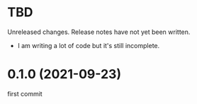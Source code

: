 TBD
===
Unreleased changes. Release notes have not yet been written.

* I am writing a lot of code but it's still incomplete.

0.1.0 (2021-09-23)
=====

first commit
